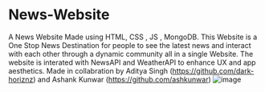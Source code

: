 # News-Website
A News Website Made using HTML, CSS ,  JS , MongoDB. This Website is a One Stop News Destination for people to see the latest news and interact with each other through a dynamic community all in a single Website.
The website is interated with NewsAPI and WeatherAPI to enhance UX and app aesthetics.
Made in collabration by Aditya Singh (https://github.com/dark-horiznz) and Ashank Kunwar (https://github.com/ashkunwar)
![image](https://github.com/ashkunwar/News-Website/assets/140194740/99190c8b-bdc2-4b04-b87a-d44826c1ff73)
